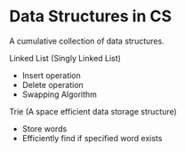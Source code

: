 Data Structures in CS
===============

A cumulative collection of data structures.

Linked List (Singly Linked List)
  - Insert operation
  - Delete operation
  - Swapping Algorithm

Trie (A space efficient data storage structure)
  - Store words
  - Efficiently find if specified word exists



